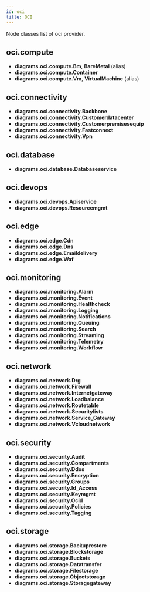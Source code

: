 ```yaml
---
id: oci
title: OCI
---
```


Node classes list of oci provider.

## oci.compute

- **diagrams.oci.compute.Bm**, **BareMetal** (alias)
- **diagrams.oci.compute.Container**
- **diagrams.oci.compute.Vm**, **VirtualMachine** (alias)

## oci.connectivity

- **diagrams.oci.connectivity.Backbone**
- **diagrams.oci.connectivity.Customerdatacenter**
- **diagrams.oci.connectivity.Customerpremisesequip**
- **diagrams.oci.connectivity.Fastconnect**
- **diagrams.oci.connectivity.Vpn**

## oci.database

- **diagrams.oci.database.Databaseservice**

## oci.devops

- **diagrams.oci.devops.Apiservice**
- **diagrams.oci.devops.Resourcemgmt**

## oci.edge

- **diagrams.oci.edge.Cdn**
- **diagrams.oci.edge.Dns**
- **diagrams.oci.edge.Emaildelivery**
- **diagrams.oci.edge.Waf**

## oci.monitoring

- **diagrams.oci.monitoring.Alarm**
- **diagrams.oci.monitoring.Event**
- **diagrams.oci.monitoring.Healthcheck**
- **diagrams.oci.monitoring.Logging**
- **diagrams.oci.monitoring.Notifications**
- **diagrams.oci.monitoring.Queuing**
- **diagrams.oci.monitoring.Search**
- **diagrams.oci.monitoring.Streaming**
- **diagrams.oci.monitoring.Telemetry**
- **diagrams.oci.monitoring.Workflow**

## oci.network

- **diagrams.oci.network.Drg**
- **diagrams.oci.network.Firewall**
- **diagrams.oci.network.Internetgateway**
- **diagrams.oci.network.Loadbalance**
- **diagrams.oci.network.Routetable**
- **diagrams.oci.network.Securitylists**
- **diagrams.oci.network.Service_Gateway**
- **diagrams.oci.network.Vcloudnetwork**

## oci.security

- **diagrams.oci.security.Audit**
- **diagrams.oci.security.Compartments**
- **diagrams.oci.security.Ddos**
- **diagrams.oci.security.Encryption**
- **diagrams.oci.security.Groups**
- **diagrams.oci.security.Id_Access**
- **diagrams.oci.security.Keymgmt**
- **diagrams.oci.security.Ocid**
- **diagrams.oci.security.Policies**
- **diagrams.oci.security.Tagging**

## oci.storage

- **diagrams.oci.storage.Backuprestore**
- **diagrams.oci.storage.Blockstorage**
- **diagrams.oci.storage.Buckets**
- **diagrams.oci.storage.Datatransfer**
- **diagrams.oci.storage.Filestorage**
- **diagrams.oci.storage.Objectstorage**
- **diagrams.oci.storage.Storagegateway**
